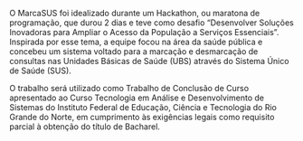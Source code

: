 O  MarcaSUS foi idealizado durante um Hackathon, ou maratona de programação, que durou 2 dias e teve como desafio “Desenvolver Soluções Inovadoras para Ampliar o Acesso da População a Serviços Essenciais”. Inspirada por esse tema, a equipe focou na área da saúde pública e concebeu um sistema voltado para a marcação e desmarcação de consultas nas Unidades Básicas de Saúde (UBS) através do Sistema Único de Saúde (SUS).

O trabalho será utilizado como Trabalho de Conclusão de Curso apresentado ao Curso Tecnologia em Análise e Desenvolvimento de Sistemas do Instituto Federal de Educação, Ciência e Tecnologia do Rio Grande do Norte, em cumprimento às exigências legais como requisito parcial à obtenção do título de Bacharel.